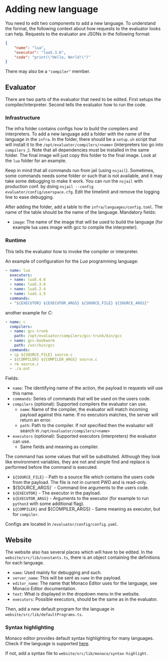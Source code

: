 # Adding new language

You need to edit two components to add a new language. To understand the
format, the following context about how requests to the evaluator looks can
help. Requests to the evaluator are JSONs in the following format:

```json
{
    "name": "lua",
    "executor": "lua5.3.6",
    "code": "print(\"Hello, World!\")"
}
```

There may also be a `"compiler"` member.

## Evaluator

There are two parts of the evaluator that need to be edited.
First setups the compiler/interpreter.
Second tells the evaluator how to run the code.

### Infrastructure

The infra folder contains configs how to build the compilers and interpreters.
To add a new language add a folder with the name of the language in the `infra`.
In the folder, there should be a `setup.sh` script that will install it to the `/opt/evaluator/compilers/<name>` (interpreters too go into `compilers` ;).
Note that all dependencies must be installed in the same folder.
The final image will just copy this folder to the final image.
Look at the `lua` folder for an example.

Keep in mind that all commands run from jail (using `nsjail`).
Sometimes, some commands needs some folder or such that is not available, and it may take some debugging to make it work.
You can run the `nsjail` with production conf. by doing `nsjail --config evaluator/config/userspace.cfg`.
Edit the timelimit and remove the logging line to ease debugging.

After adding the folder, add a table to the `infra/languages/config.toml`.
The name of the table should be the name of the language.
Mandatory fields:
- `image`: The name of the image that will be used to build the language (for example lua uses image with gcc to compile the interpreter).

### Runtime

This tells the evaluator how to invoke the compiler or interpreter.

An example of configuration for the _Lua_ programming language:
```yaml
- name: lua
  executors:
  - name: lua5.4.6
  - name: lua5.3.6
  - name: lua5.2.4
  - name: lua5.1.5
  commands:
  - "${EXECUTOR} ${EXECUTOR_ARGS} ${SOURCE_FILE} ${SOURCE_ARGS}"
```

another example for _C_:

```yaml
- name: c
  compilers:
  - name: gcc-trunk
    path: /opt/evaluator/compilers/gcc-trunk/bin/gcc
  - name: gcc-bookworm
    path: /usr/bin/gcc
  commands:
  - cp ${SOURCE_FILE} source.c
  - ${COMPILER} ${COMPILER_ARGS} source.c
  - rm source.c
  - ./a.out
```

Fields:
- `name`: The identifying name of the action, the payload in requests will use this name.
- `commands`: Series of commands that will be used on the users code.
- `compilers` (optional): Supported compilers the evaluator can use.
    - `name`: Name of the compiler, the evaluator will match incoming payload
      against this name. If no executors matches, the server will return an
      error.
    - `path`: Path to the compiler. If not specified then the evaluator will
      search in `/opt/evaluator/compilers/<name>`
- `executors` (optional): Supported executors (interpreters) the evaluator can use.
    - Same fields and meaning as compiler.

The command has some values that will be substituted. Although they look like
environment variables, they are not and simple find and replace is performed
before the command is executed.
- `${SOURCE_FILE}` - Path to a source file which contains the users code from
  the payload. The file is not in current PWD and is read-only.
- ${SOURCE_ARGS}` - Command line arguments to the users code.
- `${EXECUTOR}` - The executor in the payload.
- `${EXECUTOR_ARGS}` - Arguments to the executor (for example to run `python3`
  with some additional flag).
- `${COMPILER}` and ${COMPILER_ARGS} - Same meaning as executor, but for
  `compiler`.

Configs are located in `/evaluator/config/config.yaml`.

## Website

The website also has several places which will have to be edited.
In the `website/src/lib/constants.ts`, there is an object containing
the definitions for each language.
- `name`: Used mainly for debugging and such.
- `server_name`: This will be sent as `name` in the payload.
- `editor_name`: The name that Monaco Editor uses for the language, see Monaco
  Editor documentation.
- `text`: What is displayed in the dropdown menu in the website.
- `executors`: Possible executors, should be the same as in the evaluator.

Then, add a new default program for the language in
`website/src/lib/defaultPrograms.ts`.

### Syntax highlighting

Monaco editor provides default syntax highlighting for many languages.
Check if the language is supported [here](https://github.com/microsoft/monaco-editor/tree/main/src/basic-languages).

If not, add a syntax file to `website/src/lib/monaco/syntax-highlight`.
